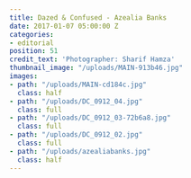 ```yaml
---
title: Dazed & Confused - Azealia Banks
date: 2017-01-07 05:00:00 Z
categories:
- editorial
position: 51
credit_text: 'Photographer: Sharif Hamza'
thumbnail_image: "/uploads/MAIN-913b46.jpg"
images:
- path: "/uploads/MAIN-cd184c.jpg"
  class: half
- path: "/uploads/DC_0912_04.jpg"
  class: full
- path: "/uploads/DC_0912_03-72b6a8.jpg"
  class: full
- path: "/uploads/DC_0912_02.jpg"
  class: full
- path: "/uploads/azealiabanks.jpg"
  class: half
---
```


